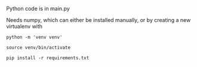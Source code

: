 Python code is in main.py

Needs numpy, which can either be installed manually, or by creating a new virtualenv with

`python -m 'venv venv'`

`source venv/bin/activate`

`pip install -r requirements.txt`
